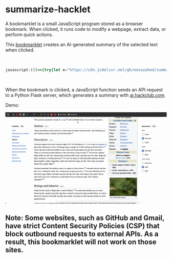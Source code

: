# summarize-hacklet

A bookmarklet is a small JavaScript program stored as a browser bookmark. When clicked, it runs code to modify a webpage, extract data, or perform quick actions.

This [bookmarklet](https://github.com/eesazahed/summarize-hacklet/blob/main/bookmarklet/bookmarklet.min.js) creates an AI-generated summary of the selected text when clicked.

<br />

```javascript
javascript:(()=>{try{let e="https://cdn.jsdelivr.net/gh/eesazahed/summarize-hacklet@main/bookmarklet/popup.min.css",t=t=>{let r=document.querySelector(".summary-popup");r&&r.remove();let a=document.createElement("div");if(a.className="summary-popup",a.innerHTML="<div class='summary-inner'>"+t+"<button class='summary-close'>&times;</button></div>",!document.querySelector("link[href='"+e+"']")){let i=document.createElement("link");i.rel="stylesheet",i.href=e,document.head.appendChild(i)}a.querySelector(".summary-close").addEventListener("click",()=>{a.classList.add("fade-out"),setTimeout(()=>a.remove(),300)}),document.body.appendChild(a)},r=e=>e.replace(/\*\*(.*?)\*\*/gim,"<b>$1</b>").replace(/\*(.*?)\*/gim,"<i>$1</i>").replace(/^* (.*$)/gim,"<ul><li>$1</li></ul>").replace(/\n/gim,"<br />"),a=window.getSelection().toString().trim();if(""===a){t("You need to select some text to summarize.");return}t("Generating summary..."),fetch("https://summarize-hacklet.vercel.app/api",{method:"POST",headers:{"Content-Type":"application/json"},body:JSON.stringify({text:a})}).then(e=>e.json()).then(e=>{if(!e.summary){t("No summary returned.");return}let a=r(e.summary);t("<div class='popup-content'>"+a+"</div>")}).catch(e=>{t("Error: "+e)})}catch{alert("Could not fetch API")}})();
```

<br />

When the bookmark is clicked, a JavaScript function sends an API request to a Python Flask server, which generates a summary with [ai.hackclub.com](https://ai.hackclub.com/).

Demo:

![image](https://raw.githubusercontent.com/eesazahed/summarize-hacklet/refs/heads/main/assets/demo.gif)

## Note: Some websites, such as GitHub and Gmail, have strict Content Security Policies (CSP) that block outbound requests to external APIs. As a result, this bookmarklet will not work on those sites.

